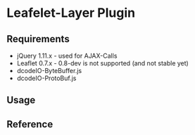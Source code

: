 # Leafelet-Layer Plugin

## Requirements
 - jQuery 1.11.x - used for AJAX-Calls
 - Leaflet 0.7.x - 0.8-dev is not supported (and not stable yet)
 - dcodeIO-ByteBuffer.js
 - dcodeIO-ProtoBuf.js

## Usage

## Reference
